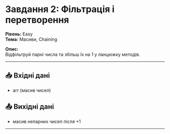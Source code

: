 # Завдання 2: Фільтрація і перетворення
**Рівень:** Easy  
**Тема:** Масиви, Chaining  

**Опис:**  
Відфільтруй парні числа та збільш їх на 1 у ланцюжку методів.  

---
## 📥 Вхідні дані
- arr (масив чисел)

## 📤 Вихідні дані
- масив непарних чисел після +1

---